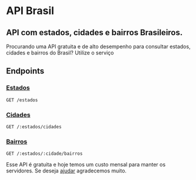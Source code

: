 # API Brasil
## API com estados, cidades e bairros Brasileiros.

Procurando uma API gratuita e de alto desempenho para consultar estados, cidades e bairros  do Brasil? Utilize o serviço

## Endpoints

### [Estados](https://api-brasil.herokuapp.com/estados)
`GET /estados`

### [Cidades](https://api-brasil.herokuapp.com/Pernambuco/cidades)
`GET /:estados/cidades`

### [Bairros](https://api-brasil.herokuapp.com/Pernambuco/Olinda/bairros)
`GET /:estados/:cidade/bairros`

Esse API é gratuita e hoje temos um custo mensal para manter os servidores. Se deseja [ajudar](https://app.picpay.com/user/hugo.a.lyra) agradecemos muito.
